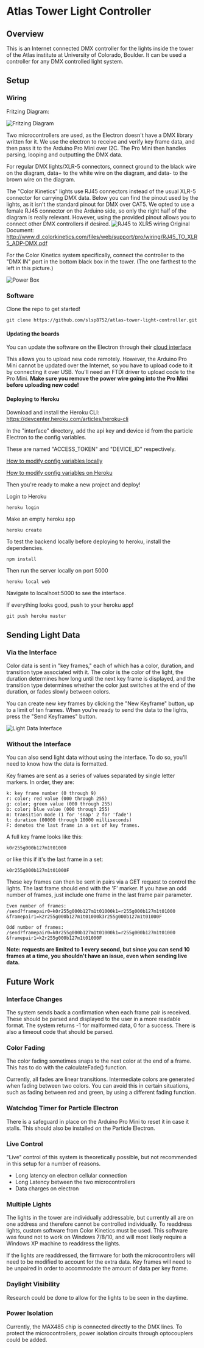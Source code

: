 # Atlas Tower Light Controller

## Overview
This is an Internet connected DMX controller for the lights inside the tower of the Atlas institute at University of Colorado, Boulder. It can be used a controller for any DMX controlled light system.

## Setup

### Wiring

Fritzing Diagram:

![Fritzing Diagram](fritzing.png)

Two microcontrollers are used, as the Electron doesn't have a DMX library written for it. We use the electron to receive and verify key frame data, and then pass it to the Arduino Pro Mini over I2C. The Pro Mini then handles parsing, looping and outputting the DMX data.

For regular DMX lights/XLR-5 connectors, connect ground to the black wire on the diagram, data+ to the white wire on the diagram, and data- to the brown wire on the diagram.

The "Color Kinetics" lights use RJ45 connectors instead of the usual XLR-5 connector for carrying DMX data. Below you can find the pinout used by the lights, as it isn't the standard pinout for DMX over CAT5. We opted to use a female RJ45 connector on the Arduino side, so only the right half of the diagram is really relevant. However, using the provided pinout allows you to connect other DMX controllers if desired.
![RJ45 to XLR5 wiring](rj45.png)
Original Document: http://www.dl.colorkinetics.com/files/web/support/pro/wiring/RJ45_TO_XLR5_ADP-DMX.pdf

For the Color Kinetics system specifically, connect the controller to the "DMX IN" port in the bottom black box in the tower. (The one farthest to the left in this picture.)

![Power Box](box.jpg)

### Software

Clone the repo to get started!
```
git clone https://github.com/slsp8752/atlas-tower-light-controller.git
```

#### Updating the boards
You can update the software on the Electron through their [cloud interface](https://build.particle.io)

This allows you to upload new code remotely. However, the Arduino Pro Mini cannot be updated over the Internet, so you have to upload code to it by connecting it over USB. You'll need an FTDI driver to upload code to the Pro Mini. **Make sure you remove the power wire going into the Pro Mini before uploading new code!**

#### Deploying to Heroku
Download and install the Heroku CLI: https://devcenter.heroku.com/articles/heroku-cli

In the "interface" directory, add the api key and device id from the particle Electron to the config variables.

These are named "ACCESS_TOKEN" and "DEVICE_ID" respectively.

[How to modify config variables locally](https://devcenter.heroku.com/articles/heroku-local)

[How to modify config variables on Heroku](https://devcenter.heroku.com/articles/config-vars)

Then you're ready to make a new project and deploy!

Login to Heroku
```
heroku login
```
Make an empty heroku app
```
heroku create
```

To test the backend locally before deploying to heroku, install the dependencies.
```
npm install
```
Then run the server locally on port 5000
```
heroku local web
```
Navigate to localhost:5000 to see the interface.

If everything looks good, push to your heroku app!

```
git push heroku master
```

## Sending Light Data

### Via the Interface

Color data is sent in "key frames," each of which has a color, duration, and transition type associated with it. The color is the color of the light, the duration determines how long until the next key frame is displayed, and the transition type determines whether the color just switches at the end of the duration, or fades slowly between colors.

You can create new key frames by clicking the "New Keyframe" button, up to a limit of ten frames. When you're ready to send the data to the lights, press the "Send Keyframes" button.

![Light Data Interface](Interface.png)

### Without the Interface

You can also send light data without using the interface. To do so, you'll need to know how the data is formatted.

Key frames are sent as a series of values separated by single letter markers. In order, they are:

```
k: key frame number (0 through 9)
r: color; red value (000 through 255)
g: color; green value (000 through 255)
b: color; blue value (000 through 255)
m: transition mode (1 for 'snap' 2 for 'fade')
t: duration (00000 through 10000 milliseconds)
F: denotes the last frame in a set of key frames.
```

A full key frame looks like this:
```
k0r255g000b127m1t01000
```
or like this if it's the last frame in a set:
```
k0r255g000b127m1t01000F
```
These key frames can then be sent in pairs via a GET request to control the lights. The last frame should end with the 'F' marker. If you have an odd number of frames, just include one frame in the last frame pair parameter.

```
Even number of frames:
/send?framepair0=k0r255g000b127m1t01000k1=r255g000b127m1t01000
&framepair1=k2r255g000b127m1t01000k3r255g000b127m1t01000F

Odd number of frames:
/send?framepair0=k0r255g000b127m1t01000k1=r255g000b127m1t01000
&framepair1=k2r255g000b127m1t01000F
```
**Note: requests are limited to 1 every second, but since you can send 10 frames at a time, you shouldn't have an issue, even when sending live data.**

## Future Work

### Interface Changes

The system sends back a confirmation when each frame pair is received. These should be parsed and displayed to the user in a more readable format. The system returns -1 for malformed data, 0 for a success. There is also a timeout code that should be parsed.

### Color Fading

The color fading sometimes snaps to the next color at the end of a frame. This has to do with the calculateFade() function.

Currently, all fades are linear transitions. Intermediate colors are generated when fading between two colors. You can avoid this in certain situations, such as fading between red and green, by using a different fading function.

### Watchdog Timer for Particle Electron

There is a safeguard in place on the Arduino Pro Mini to reset it in case it stalls. This should also be installed on the Particle Electron.

### Live Control
"Live" control of this system is theoretically possible, but not recommended in this setup for a number of reasons.

* Long latency on electron cellular connection
* Long Latency between the two microcontrollers
* Data charges on electron

### Multiple Lights
The lights in the tower are individually addressable, but currently all are on one address and therefore cannot be controlled individually. To readdress lights, custom software from Color Kinetics must be used. This software was found not to work on Windows 7/8/10, and will most likely require a Windows XP machine to readdress the lights.

If the lights are readdressed, the firmware for both the microcontrollers will need to be modified to account for the extra data. Key frames will need to be unpaired in order to accommodate the amount of data per key frame.

### Daylight Visibility
Research could be done to allow for the lights to be seen in the daytime.

### Power Isolation
Currently, the MAX485 chip is connected directly to the DMX lines. To protect the microcontrollers, power isolation circuits through optocouplers could be added.
